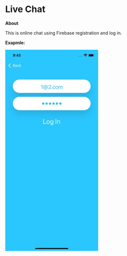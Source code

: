 # Live Chat

**About**

This is online chat using Firebase registration and log in.


**Exapmle:**

![alt text](Sim.jpeg)

